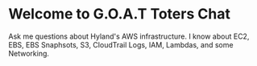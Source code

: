 # Welcome to G.O.A.T Toters Chat

Ask me questions about Hyland's AWS infrastructure. I know about EC2, EBS, EBS Snaphsots, S3, CloudTrail Logs, IAM, Lambdas, and some Networking.

